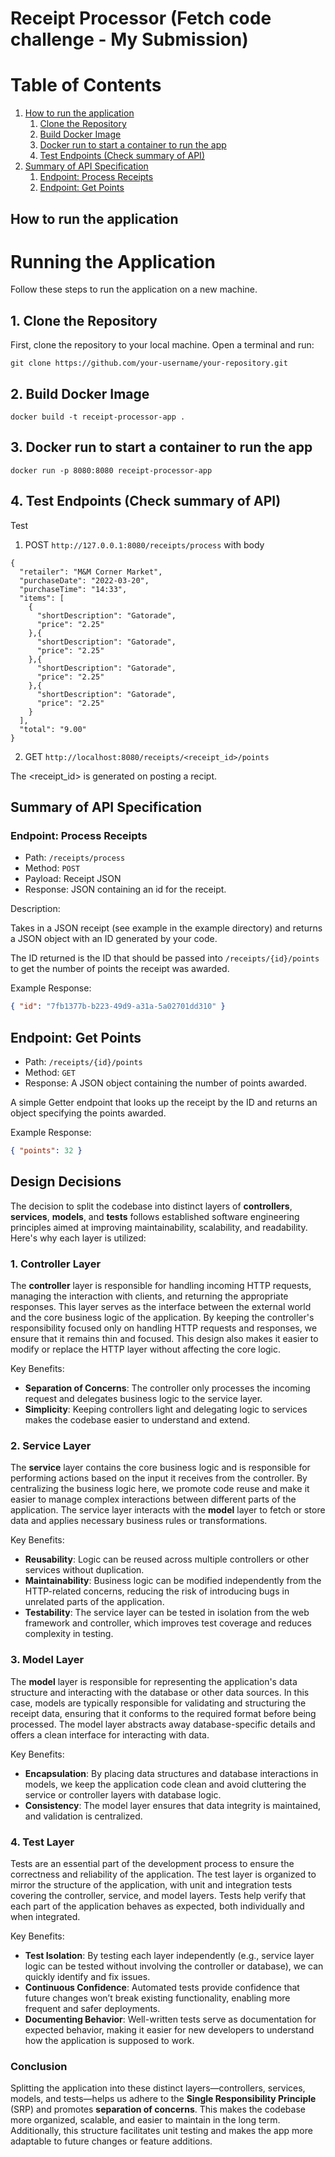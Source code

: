 # Receipt Processor (Fetch code challenge - My Submission)

# Table of Contents

1. [How to run the application](#how-to-run-the-application)
   1. [Clone the Repository](#1-clone-the-repository)
   2. [Build Docker Image](#2-build-docker-image)
   3. [Docker run to start a container to run the app](#3-docker-run-to-start-a-container-to-run-the-app)
   4. [Test Endpoints (Check summary of API)](#4-test-endpoints-check-summary-of-api)
2. [Summary of API Specification](#summary-of-api-specification)
   1. [Endpoint: Process Receipts](#endpoint-process-receipts)
   2. [Endpoint: Get Points](#endpoint-get-points)


## How to run the application

# Running the Application

Follow these steps to run the application on a new machine.

## 1. Clone the Repository

First, clone the repository to your local machine. Open a terminal and run:
```
git clone https://github.com/your-username/your-repository.git
```

## 2. Build Docker Image
```
docker build -t receipt-processor-app .
```

## 3. Docker run to start a container to run the app
```
docker run -p 8080:8080 receipt-processor-app
```

## 4. Test Endpoints (Check summary of API)

Test 
1. POST `http://127.0.0.1:8080/receipts/process` with 
body
```
{
  "retailer": "M&M Corner Market",
  "purchaseDate": "2022-03-20",
  "purchaseTime": "14:33",
  "items": [
    {
      "shortDescription": "Gatorade",
      "price": "2.25"
    },{
      "shortDescription": "Gatorade",
      "price": "2.25"
    },{
      "shortDescription": "Gatorade",
      "price": "2.25"
    },{
      "shortDescription": "Gatorade",
      "price": "2.25"
    }
  ],
  "total": "9.00"
}
```

2. GET `http://localhost:8080/receipts/<receipt_id>/points`

The <receipt_id> is generated on posting a recipt.

## Summary of API Specification

### Endpoint: Process Receipts

* Path: `/receipts/process`
* Method: `POST`
* Payload: Receipt JSON
* Response: JSON containing an id for the receipt.

Description:

Takes in a JSON receipt (see example in the example directory) and returns a JSON object with an ID generated by your code.

The ID returned is the ID that should be passed into `/receipts/{id}/points` to get the number of points the receipt
was awarded.

Example Response:
```json
{ "id": "7fb1377b-b223-49d9-a31a-5a02701dd310" }
```

## Endpoint: Get Points

* Path: `/receipts/{id}/points`
* Method: `GET`
* Response: A JSON object containing the number of points awarded.

A simple Getter endpoint that looks up the receipt by the ID and returns an object specifying the points awarded.

Example Response:
```json
{ "points": 32 }
```

## Design Decisions

The decision to split the codebase into distinct layers of **controllers**, **services**, **models**, and **tests** follows established software engineering principles aimed at improving maintainability, scalability, and readability. Here's why each layer is utilized:

### 1. **Controller Layer**
The **controller** layer is responsible for handling incoming HTTP requests, managing the interaction with clients, and returning the appropriate responses. This layer serves as the interface between the external world and the core business logic of the application. By keeping the controller's responsibility focused only on handling HTTP requests and responses, we ensure that it remains thin and focused. This design also makes it easier to modify or replace the HTTP layer without affecting the core logic.

Key Benefits:
- **Separation of Concerns**: The controller only processes the incoming request and delegates business logic to the service layer.
- **Simplicity**: Keeping controllers light and delegating logic to services makes the codebase easier to understand and extend.

### 2. **Service Layer**
The **service** layer contains the core business logic and is responsible for performing actions based on the input it receives from the controller. By centralizing the business logic here, we promote code reuse and make it easier to manage complex interactions between different parts of the application. The service layer interacts with the **model** layer to fetch or store data and applies necessary business rules or transformations.

Key Benefits:
- **Reusability**: Logic can be reused across multiple controllers or other services without duplication.
- **Maintainability**: Business logic can be modified independently from the HTTP-related concerns, reducing the risk of introducing bugs in unrelated parts of the application.
- **Testability**: The service layer can be tested in isolation from the web framework and controller, which improves test coverage and reduces complexity in testing.

### 3. **Model Layer**
The **model** layer is responsible for representing the application's data structure and interacting with the database or other data sources. In this case, models are typically responsible for validating and structuring the receipt data, ensuring that it conforms to the required format before being processed. The model layer abstracts away database-specific details and offers a clean interface for interacting with data.

Key Benefits:
- **Encapsulation**: By placing data structures and database interactions in models, we keep the application code clean and avoid cluttering the service or controller layers with database logic.
- **Consistency**: The model layer ensures that data integrity is maintained, and validation is centralized.

### 4. **Test Layer**
Tests are an essential part of the development process to ensure the correctness and reliability of the application. The test layer is organized to mirror the structure of the application, with unit and integration tests covering the controller, service, and model layers. Tests help verify that each part of the application behaves as expected, both individually and when integrated.

Key Benefits:
- **Test Isolation**: By testing each layer independently (e.g., service layer logic can be tested without involving the controller or database), we can quickly identify and fix issues.
- **Continuous Confidence**: Automated tests provide confidence that future changes won’t break existing functionality, enabling more frequent and safer deployments.
- **Documenting Behavior**: Well-written tests serve as documentation for expected behavior, making it easier for new developers to understand how the application is supposed to work.

### Conclusion
Splitting the application into these distinct layers—controllers, services, models, and tests—helps us adhere to the **Single Responsibility Principle** (SRP) and promotes **separation of concerns**. This makes the codebase more organized, scalable, and easier to maintain in the long term. Additionally, this structure facilitates unit testing and makes the app more adaptable to future changes or feature additions.







